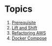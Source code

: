 # Topics 
1. [Prerequisite](./Certificates%20-%20project0/README.md)
2. [Lift and Shift](./Lift%20and%20Shift%20-%20project1/vagrant//README.md)
3. [Refactoring AWS](./ReFactor%20-%20project2//README.md)
4. [Docker Compose](./Docker-Compose%20-%20project3/README.md)

